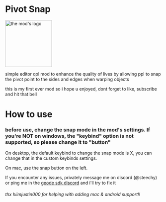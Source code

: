
# Pivot Snap

<img src="logo.png" width="150" alt="the mod's logo" />

simple editor qol mod to enhance the quality of lives by allowing ppl to snap the pivot point to the sides and edges when warping objects

this is my first ever mod so i hope u enjoyed, dont forget to like, subscribe and hit that bell

# How to use

### **before use, change the snap mode in the mod's settings. <cr>If you're NOT on windows, the "keybind" option is not supported, so please change it to "button"**</c>

On desktop, the default keybind to change the snap mode is X, you can change that in the custom keybinds settings.

On mac, use the snap button on the left.

If you encounter any issues, privately message me on discord (@steechy) or ping me in the [geode sdk discord](discord.gg/geode) and i'll try to fix it

###### thx hiimjustin000 for helping with adding mac & android support!!
